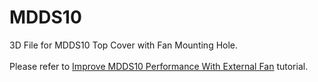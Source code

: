 # MDDS10
3D File for MDDS10 Top Cover with Fan Mounting Hole.<br/><br/>
Please refer to <a href="http://tutorial.cytron.com.my/2015/07/13/improve-mdds10-performance-with-external-fan/" target="_blank">Improve MDDS10 Performance With External Fan</a> tutorial.
